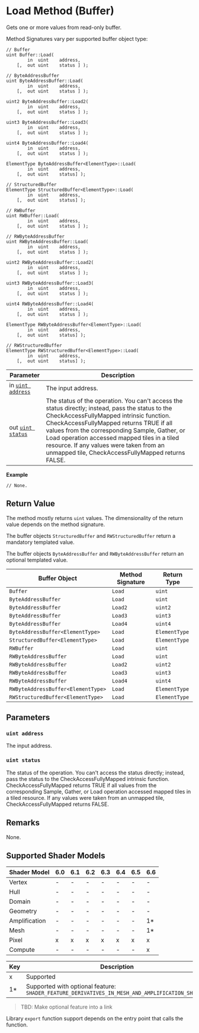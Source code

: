 # Load Method (Buffer)

Gets one or more values from read-only buffer.

Method Signatures vary per supported buffer object type:

```syntax
// Buffer
uint Buffer::Load(
        in  uint    address,
    [,  out uint    status ] );

// ByteAddressBuffer
uint ByteAddressBuffer::Load(
        in  uint    address,
    [,  out uint    status ] );

uint2 ByteAddressBuffer::Load2(
        in  uint    address,
    [,  out uint    status ] );

uint3 ByteAddressBuffer::Load3(
        in  uint    address,
    [,  out uint    status ] );

uint4 ByteAddressBuffer::Load4(
        in  uint    address,
    [,  out uint    status ] );

ElementType ByteAddressBuffer<ElementType>::Load(
        in  uint    address,
    [,  out uint    status] );

// StructuredBuffer
ElementType StructuredBuffer<ElementType>::Load(
        in  uint    address,
    [,  out uint    status] );

// RWBuffer
uint RWBuffer::Load(
        in  uint    address,
    [,  out uint    status ] );

// RWByteAddressBuffer
uint RWByteAddressBuffer::Load(
        in  uint    address,
    [,  out uint    status ] );

uint2 RWByteAddressBuffer::Load2(
        in  uint    address,
    [,  out uint    status ] );

uint3 RWByteAddressBuffer::Load3(
        in  uint    address,
    [,  out uint    status ] );

uint4 RWByteAddressBuffer::Load4(
        in  uint    address,
    [,  out uint    status ] );

ElementType RWByteAddressBuffer<ElementType>::Load(
        in  uint    address,
    [,  out uint    status] );

// RWStructuredBuffer
ElementType RWStructuredBuffer<ElementType>::Load(
        in  uint    address,
    [,  out uint    status] );
```

| Parameter | Description |
| - | - |
| in [`uint address`](#uint-address) | The input address. |
| out [`uint status`](#uint-status) | The status of the operation. You can't access the status directly; instead, pass the status to the CheckAccessFullyMapped intrinsic function. CheckAccessFullyMapped returns TRUE if all values from the corresponding Sample, Gather, or Load operation accessed mapped tiles in a tiled resource. If any values were taken from an unmapped tile, CheckAccessFullyMapped returns FALSE. |

<b>Example</b>

```HLSL
// None.
```

## Return Value

The method mostly returns `uint` values.  The dimensionality of the return value depends on the method signature.

The buffer objects `StructuredBuffer` and `RWStructuredBuffer` return a mandatory templated value.

The buffer objects `ByteAddressBuffer` and `RWByteAddressBuffer` return an optional templated value.

| Buffer Object | Method Signature | Return Type |
| - | - | - |
| `Buffer` | `Load` | `uint` |
| `ByteAddressBuffer` | `Load` | `uint` |
| `ByteAddressBuffer` | `Load2` | `uint2` |
| `ByteAddressBuffer` | `Load3` | `uint3` |
| `ByteAddressBuffer` | `Load4` | `uint4` |
| `ByteAddressBuffer<ElementType>` | `Load` | `ElementType` |
| `StructuredBuffer<ElementType>` | `Load` | `ElementType` |
| `RWBuffer` | `Load` | `uint` |
| `RWByteAddressBuffer` | `Load` | `uint` |
| `RWByteAddressBuffer` | `Load2` | `uint2` |
| `RWByteAddressBuffer` | `Load3` | `uint3` |
| `RWByteAddressBuffer` | `Load4` | `uint4` |
| `RWByteAddressBuffer<ElementType>` | `Load` | `ElementType` |
| `RWStructuredBuffer<ElementType>` | `Load` | `ElementType` |

## Parameters

### `uint address`

The input address.

### `uint status`

The status of the operation. You can't access the status directly; instead, pass the status to the CheckAccessFullyMapped intrinsic function. CheckAccessFullyMapped returns TRUE if all values from the corresponding Sample, Gather, or Load operation accessed mapped tiles in a tiled resource. If any values were taken from an unmapped tile, CheckAccessFullyMapped returns FALSE.

## Remarks

None.

## Supported Shader Models

| Shader Model | 6.0 | 6.1 | 6.2 | 6.3 | 6.4 | 6.5 | 6.6 |
| --- | --- | --- | --- | --- | --- | --- | --- |
| Vertex | - | - | - | - | - | - | - |
| Hull | - | - | - | - | - | - | - |
| Domain | - | - | - | - | - | - | - |
| Geometry | - | - | - | - | - | - | - |
| Amplification | - | - | - | - | - | - | 1* |
| Mesh | - | - | - | - | - | - | 1* |
| Pixel | x | x | x | x | x | x | x |
| Compute | - | - | - | - | - | - | x |

| Key | Description |
| - | - |
| x | Supported |
| 1* | Supported with optional feature: `SHADER_FEATURE_DERIVATIVES_IN_MESH_AND_AMPLIFICATION_SHADERS` |

>TBD: Make optional feature into a link

Library `export` function support depends on the entry point that calls the function.